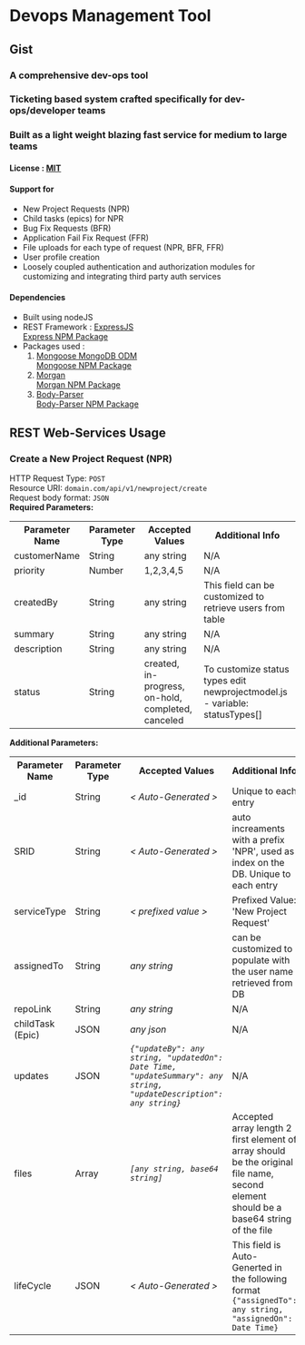 # Devops Management Tool
## Gist
### A comprehensive dev-ops tool
### Ticketing based system crafted specifically for dev-ops/developer teams
### Built as a light weight blazing fast service for medium to large teams
<h4> License : <a href="https://mit-license.org/">MIT</a></h4>

<h4>Support for</h4>
<ul>
    <li>New Project Requests (NPR)</li>
    <li>Child tasks (epics) for NPR</li>
    <li>Bug Fix Requests (BFR)</li>
    <li>Application Fail Fix Request (FFR)</li>
    <li>File uploads for each type of request (NPR, BFR, FFR)</li>
    <li>User profile creation</li>
    <li>Loosely coupled authentication and authorization modules for customizing and integrating third party auth services</li>
</ul>

<h4>Dependencies</h4>
<ul>
    <li>Built using nodeJS</li>
    <li>REST Framework : <a href="https://expressjs.com/">ExpressJS</a>
    <br/>
    <a href="https://www.npmjs.com/package/express">Express NPM Package</a></li>
    <li>Packages used : 
        <ol>
            <li>
                <a href="https://mongoosejs.com/">Mongoose MongoDB ODM</a>
                <br/>
                <a href="https://www.npmjs.com/package/mongoose">Mongoose NPM Package</a>
            </li>
            <li>
                <a href="https://github.com/expressjs/morgan">Morgan</a>
                <br/>
                <a href="https://www.npmjs.com/package/morgan">Morgan NPM Package</a>
            </li>
            <li>
                <a href="https://github.com/expressjs/body-parser">Body-Parser</a>
                <br/>
                <a href="https://www.npmjs.com/package/body-parser">Body-Parser NPM Package</a>
            </li>
        <ol>
    </li>
</ul>

## REST Web-Services Usage
### Create a New Project Request (NPR)
HTTP Request Type: <code>POST</code>
<br/>
Resource URI: <code>domain.com/api/v1/newproject/create</code>
<br/>
Request body format: <code>JSON</code>
<br/>
<b>Required Parameters:</b>
<table>
  <tr>
    <th>Parameter Name</th>
    <th>Parameter Type</th>
    <th>Accepted Values</th>
    <th>Additional Info</th>
  </tr>
  <tr>
    <td>customerName</td>
    <td>String</td>
    <td>any string</td>
    <td>N/A</td>
  </tr>
  <tr>
    <td>priority</td>
    <td>Number</td>
    <td>1,2,3,4,5</td>
    <td>N/A</td>
  </tr>
  <tr>
    <td>createdBy</td>
    <td>String</td>
    <td>any string</td>
    <td>This field can be customized to retrieve users from table</td>
  </tr>
  <tr>
    <td>summary</td>
    <td>String</td>
    <td>any string</td>
    <td>N/A</td>
  </tr>
  <tr>
    <td>description</td>
    <td>String</td>
    <td>any string</td>
    <td>N/A</td>
  </tr>
  <tr>
    <td>status</td>
    <td>String</td>
    <td>created, in-progress, on-hold, completed, canceled</td>
    <td>To customize status types edit newprojectmodel.js - variable: statusTypes[]</td>
  </tr>
</table>
<b>Additional Parameters:</b>
<table>
  <tr>
    <th>Parameter Name</th>
    <th>Parameter Type</th>
    <th>Accepted Values</th>
    <th>Additional Info</th>
  </tr>
  <tr>
    <td>_id</td>
    <td>String</td>
    <td><address>< Auto-Generated ></address></td>
    <td>Unique to each entry</td>
  </tr>
  <tr>
    <td>SRID</td>
    <td>String</td>
    <td><address> < Auto-Generated > </address></td>
    <td>auto increaments with a prefix 'NPR', used as index on the DB. Unique to each entry</td>
  </tr>
  <tr>
    <td>serviceType</td>
    <td>String</td>
    <td><address> < prefixed value > </address></td>
    <td>Prefixed Value: 'New Project Request'</td>
  </tr>
  <tr>
    <td>assignedTo</td>
    <td>String</td>
    <td><address>any string</address></td>
    <td>can be customized to populate with the user name retrieved from DB</td>
  </tr>
  <tr>
    <td>repoLink</td>
    <td>String</td>
    <td><address>any string</address></td>
    <td>N/A</td>
  </tr>
  <tr>
    <td>childTask (Epic)</td>
    <td>JSON</td>
    <td><address>any json</address></td>
    <td>N/A</td>
  </tr>
  <tr>
    <td>updates</td>
    <td>JSON</td>
    <td><address><code>{"updateBy": any string, "updatedOn": Date Time, "updateSummary": any string, "updateDescription": any string}</code></address></td>
    <td>N/A</td>
  </tr>
  <tr>
    <td>files</td>
    <td>Array</td>
    <td><address><code>[any string, base64 string]</code></address></td>
    <td>Accepted array length 2<br/>first element of array should be the original file name, second element should be a base64 string of the file</td>
  </tr>
  <tr>
    <td>lifeCycle</td>
    <td>JSON</td>
    <td><address>< Auto-Generated ></address></td>
    <td>This field is Auto-Generted in the following format<br/><code>{"assignedTo": any string, "assignedOn": Date Time}</code></td>
  </tr>
</table>
